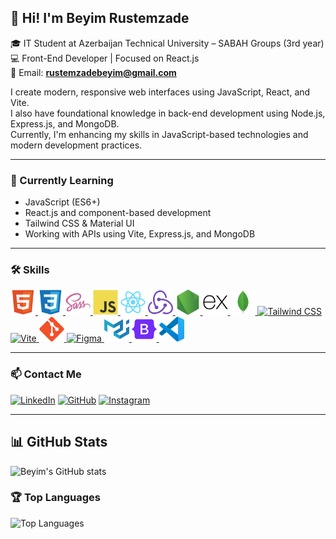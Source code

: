 ## 👋 Hi! I'm Beyim Rustemzade

🎓 IT Student at Azerbaijan Technical University – SABAH Groups (3rd year)  
💻 Front-End Developer | Focused on React.js  
📧 Email: **rustemzadebeyim@gmail.com**

I create modern, responsive web interfaces using JavaScript, React, and Vite.  
I also have foundational knowledge in back-end development using Node.js, Express.js, and MongoDB.  
Currently, I'm enhancing my skills in JavaScript-based technologies and modern development practices.

---

### 🌱 Currently Learning

- JavaScript (ES6+)
- React.js and component-based development
- Tailwind CSS & Material UI
- Working with APIs using Vite, Express.js, and MongoDB

---

### 🛠️ Skills

<p>
  <a href="https://developer.mozilla.org/en-US/docs/Web/HTML" target="_blank" rel="noopener noreferrer">
    <img src="https://raw.githubusercontent.com/devicons/devicon/master/icons/html5/html5-original.svg" width="40" alt="HTML5" />
  </a>
  <a href="https://developer.mozilla.org/en-US/docs/Web/CSS" target="_blank" rel="noopener noreferrer">
    <img src="https://raw.githubusercontent.com/devicons/devicon/master/icons/css3/css3-original.svg" width="40" alt="CSS3" />
  </a>
  <a href="https://sass-lang.com/" target="_blank" rel="noopener noreferrer">
    <img src="https://raw.githubusercontent.com/devicons/devicon/master/icons/sass/sass-original.svg" width="40" alt="SCSS" />
  </a>
  <a href="https://developer.mozilla.org/en-US/docs/Web/JavaScript" target="_blank" rel="noopener noreferrer">
    <img src="https://raw.githubusercontent.com/devicons/devicon/master/icons/javascript/javascript-original.svg" width="40" alt="JavaScript" />
  </a>
  <a href="https://reactjs.org/" target="_blank" rel="noopener noreferrer">
    <img src="https://raw.githubusercontent.com/devicons/devicon/master/icons/react/react-original.svg" width="40" alt="React" />
  </a>
  <a href="https://redux.js.org/" target="_blank" rel="noopener noreferrer">
    <img src="https://raw.githubusercontent.com/devicons/devicon/master/icons/redux/redux-original.svg" width="40" alt="Redux" />
  </a>
  <a href="https://nodejs.org/" target="_blank" rel="noopener noreferrer">
    <img src="https://raw.githubusercontent.com/devicons/devicon/master/icons/nodejs/nodejs-original.svg" width="40" alt="Node.js" />
  </a>
  <a href="https://expressjs.com/" target="_blank" rel="noopener noreferrer">
    <img src="https://raw.githubusercontent.com/devicons/devicon/master/icons/express/express-original.svg" width="40" alt="Express" />
  </a>
  <a href="https://www.mongodb.com/" target="_blank" rel="noopener noreferrer">
    <img src="https://raw.githubusercontent.com/devicons/devicon/master/icons/mongodb/mongodb-original.svg" width="40" alt="MongoDB" />
  </a>
  <a href="https://tailwindcss.com/" target="_blank" rel="noopener noreferrer">
    <img src="https://cdn.jsdelivr.net/npm/simple-icons@v9/icons/tailwindcss.svg" width="40" alt="Tailwind CSS" />
  </a>
  <a href="https://vitejs.dev/" target="_blank" rel="noopener noreferrer">
    <img src="https://vitejs.dev/logo.svg" width="40" alt="Vite" />
  </a>
  <a href="https://git-scm.com/" target="_blank" rel="noopener noreferrer">
    <img src="https://raw.githubusercontent.com/devicons/devicon/master/icons/git/git-original.svg" width="40" alt="Git" />
  </a>
  <a href="https://www.figma.com/" target="_blank" rel="noopener noreferrer">
    <img src="https://cdn.jsdelivr.net/gh/devicons/devicon/icons/figma/figma-original.svg" width="40" alt="Figma" />
  </a>
  <a href="https://mui.com/" target="_blank" rel="noopener noreferrer">
    <img src="https://raw.githubusercontent.com/devicons/devicon/master/icons/materialui/materialui-original.svg" width="40" alt="Material UI" />
  </a>
  <a href="https://getbootstrap.com/" target="_blank" rel="noopener noreferrer">
    <img src="https://raw.githubusercontent.com/devicons/devicon/master/icons/bootstrap/bootstrap-plain.svg" width="40" alt="Bootstrap" />
  </a>
  <a href="https://code.visualstudio.com/" target="_blank" rel="noopener noreferrer">
    <img src="https://raw.githubusercontent.com/devicons/devicon/master/icons/vscode/vscode-original.svg" width="40" alt="VS Code" />
  </a>
</p>

---

### 📫 Contact Me

[![LinkedIn](https://cdn-icons-png.flaticon.com/24/174/174857.png)](https://www.linkedin.com/in/beyim-rustemzade-868b852a6/)
[![GitHub](https://cdn-icons-png.flaticon.com/24/25/25231.png)](https://github.com/Baim55)
[![Instagram](https://cdn-icons-png.flaticon.com/24/2111/2111463.png)](https://www.instagram.com/baiimrstm?igsh=Y3hlY3oxb3M2Znls)

---

## 📊 GitHub Stats

![Beyim's GitHub stats](https://github-readme-stats.vercel.app/api?username=Baim55&show_icons=true&theme=radical)

### 🏆 Top Languages

![Top Languages](https://github-readme-stats.vercel.app/api/top-langs/?username=Baim55&layout=compact&theme=radical)

